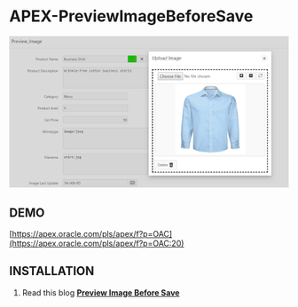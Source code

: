 # APEX-PreviewImageBeforeSave
![](https://github.com/Saeed-Hassanpour/APEX-PreviewImageBeforeSave/blob/master/preview_image.png)

## DEMO ##

[https://apex.oracle.com/pls/apex/f?p=OAC](https://apex.oracle.com/pls/apex/f?p=OAC:20)


## INSTALLATION ##

1. Read this blog **[Preview Image Before Save](https://saeedhassanpour.blogspot.com/2018/12/preview-image-before-save.html)**
